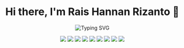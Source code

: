 <h1 align="center">Hi there, I'm Rais Hannan Rizanto 👋</h1>

<p align="center">
  <img src="https://readme-typing-svg.demolab.com?font=Fira+Code&duration=3000&pause=500&color=00F7FF&center=true&width=435&lines=Front-End+%26+Back-End+Developer;Software+Engineer;Tech+Enthusiast;AI+and+Web+Lover" alt="Typing SVG" />
</p>

<p align="center">
  <img src="https://img.shields.io/badge/Code-Node.js-blue?style=flat-square&logo=node.js" />
  <img src="https://img.shields.io/badge/Framework-Express.js-black?style=flat-square&logo=express" />
  <img src="https://img.shields.io/badge/Database-PostgreSQL-blue?style=flat-square&logo=postgresql" />
  <img src="https://img.shields.io/badge/Laravel-red?style=flat-square&logo=laravel" />
  <img src="https://img.shields.io/badge/Flutter-blue?style=flat-square&logo=flutter" />
  <img src="https://img.shields.io/badge/React-20232A?style=flat-square&logo=react&logoColor=61DAFB" />
  <img src="https://img.shields.io/badge/React_Native-20232A?style=flat-square&logo=react&logoColor=61DAFB" />
  <img src="https://img.shields.io/badge/Bootstrap-563d7c?style=flat-square&logo=bootstrap&logoColor=white" />
  <img src="https://img.shields.io/badge/Tailwind_CSS-38B2AC?style=flat-square&logo=tailwind-css&logoColor=white" />
</p>

